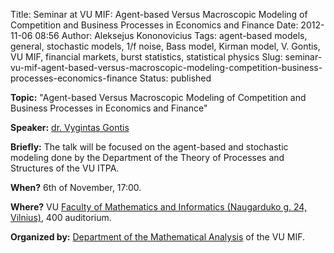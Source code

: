Title: Seminar at VU MIF: Agent-based Versus Macroscopic Modeling of Competition and Business Processes in Economics and Finance
Date: 2012-11-06 08:56
Author: Aleksejus Kononovicius
Tags: agent-based models, general, stochastic models, 1/f noise, Bass model, Kirman model, V. Gontis, VU MIF, financial markets, burst statistics, statistical physics
Slug: seminar-vu-mif-agent-based-versus-macroscopic-modeling-competition-business-processes-economics-finance
Status: published

**Topic:** "Agent-based Versus Macroscopic Modeling of Competition and Business Processes in Economics and Finance"

**Speaker:** [dr. Vygintas Gontis](https://gontis.eu/)

**Briefly:** The talk will be focused on the agent-based and stochastic
modeling done by the Department of the Theory of Processes and
Structures of the VU ITPA.

**When?** 6th of November, 17:00.

**Where?** VU [Faculty of Mathematics and Informatics (Naugarduko g. 24,
Vilnius)](https://www.mif.vu.lt), 400 auditorium.

**Organized by:** [Department of the Mathematical
Analysis](https://www.mif.vu.lt/katedros/mak/) of the VU MIF.
